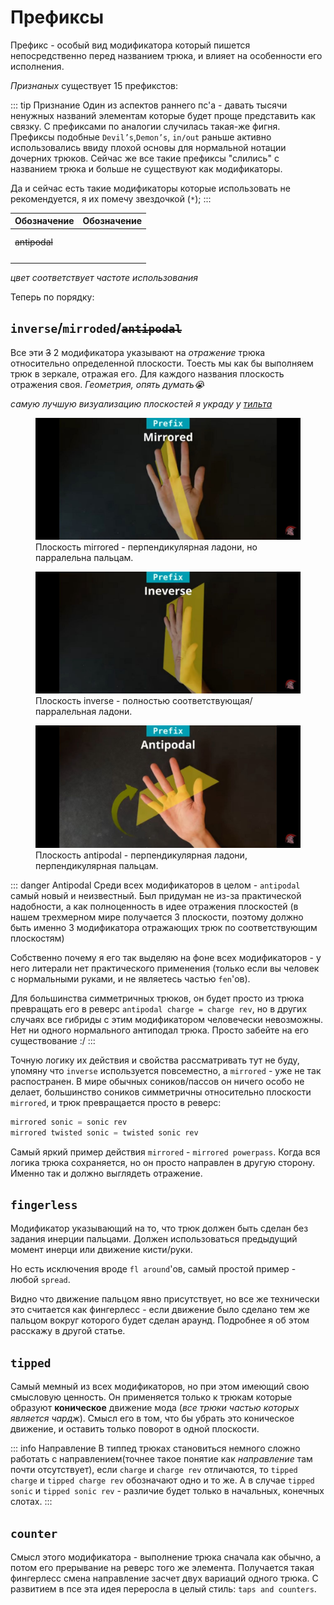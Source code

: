 <script setup>
import { VPTeamMembers } from 'vitepress/theme';
import { load, textColor } from "/help.js";
import ColorText from '/.vitepress/theme/components/ColorText.vue';

const credit = load({ "iracle": "Автор статьи", "art": "Редакция и предоставление материала" });

</script>
# Префиксы

Префикс - особый вид модификатора который пишется непосредственно перед названием трюка, и влияет на особенности его исполнения.

*Признаных* существует 15 префикстов:

::: tip Признание
Один из аспектов раннего пс'а - давать тысячи ненужных названий элементам которые будет проще представить как связку. С префиксами по аналогии случилась такая-же фигня. Префиксы подобные `Devil’s`,`Demon’s`, `in/out` раньше активно использовались ввиду плохой основы для нормальной нотации дочерних трюков. Сейчас же все такие префиксы "слились" с названием трюка и больше не существуют как модификаторы.

Да и сейчас есть такие модификаторы которые использовать не рекомендуется, я их помечу звездочкой (`*`);
:::

<!--#88e19d - green-->
<!--#e4e268 - yellow-->
<!--#e46868 - red-->
| Обозначение | Обозначение|
| - | - |
| <ColorText text="inverse" color="#88e19d"/> | <ColorText text="continuous" color="#88e19d"/> |
| <ColorText text="mirrored" color="#e4e268"/> | <ColorText text="moonwalk *" color="#88e19d"/> |
| ~~antipodal~~ |<ColorText text="side *" color="#88e19d"/> |
| <ColorText text="fingerless" color="#88e19d"/> | <ColorText text="isolated *" color="#e46868"/> |
| <ColorText text="tipped" color="#e4e268"/> | <ColorText text="curled" color="#e4e268"/> |
| <ColorText text="counter" color="#88e19d"/> | <ColorText text="palm" color="#e46868"/> |
| <ColorText text="aerial" color="#88e19d"/> | <ColorText text="backhand" color="#e46868"/> |

*цвет соответствует частоте использования*

Теперь по порядку:

## `inverse`/`mirroded`/~~`antipodal`~~

Все эти ~~3~~ 2 модификатора указывают на *отражение* трюка относительно определенной плоскости. Тоесть мы как бы выполняем трюк в зеркале, отражая его. Для каждого названия плоскость отражения своя. *Геометрия, опять думать😭*

*самую лучшую визуализацию плоскостей я украду у [тильта](https://www.youtube.com/watch?v=tvlGCEbp12c)*

<div>
  <figure :class="$style.normaling">
    <img src="./UsedData/prefix/mirr.jpg" />
    <figcaption>
      Плоскость mirrored - перпендикулярная ладони, но парралельна пальцам.
    </figcaption>
  </figure>

  <figure :class="$style.normaling">
    <img src="./UsedData/prefix/inv.jpg" />
    <figcaption>
      Плоскость inverse - полностью соответствующая/парралельная ладони.
    </figcaption>
  </figure>

  <figure :class="$style.normaling">
    <img src="./UsedData/prefix/anti.jpg" />
    <figcaption>
      Плоскость antipodal - перпендикулярная ладони, перпендикулярная пальцам.
    </figcaption>
  </figure>
</div>

::: danger Antipodal
Среди всех модификаторов в целом - `antipodal` самый новый и неизвестный. Был придуман не из-за практической надобности, а как полноценность в идее отражения плоскостей (в нашем трехмерном мире получается 3 плоскости, поэтому должно быть именно 3 модификатора отражающих трюк по соответствующим плоскостям)

Собственно почему я его так выделяю на фоне всех модификаторов - у него литерали нет практического применения (только если вы человек с нормальными руками, и не являетесь частью `fen`'ов).

Для большинства симметричных трюков, он будет просто из трюка превращать его в реверс `antipodal charge = charge rev`, но в других случаях все гибриды с этим модификатором человечески невозможны. Нет ни одного нормального антиподал трюка. Просто забейте на его существование \:/
:::

Точную логику их действия и свойства рассматривать тут не буду, упомяну что `inverse` используется повсеместно, а `mirrored` - уже не так распостранен. В мире обычных соников/пассов он ничего особо не делает, большинство соников симметричны относительно плоскости `mirrored`, и трюк превращается просто в реверс:

```js
mirrored sonic = sonic rev
mirrored twisted sonic = twisted sonic rev
```

Самый яркий пример действия `mirrored` - `mirrored powerpass`. Когда вся логика трюка сохраняется, но он просто направлен в другую сторону. Именно так и должно выглядеть отражение.

<!--TODO: pp/mirpp-->

## `fingerless`

Модификатор указывающий на то, что трюк должен быть сделан без задания инерции пальцами. Должен использоваться предыдущий момент инерци или движение кисти/руки.

Но есть исключения вроде `fl around`'ов, самый простой пример - любой `spread`. 

<!--TODO: pinky spread-->

Видно что движение пальцом явно присутствует, но все же технически это считается как фингерлесс - если движение было сделано тем же пальцом вокруг которого будет сделан араунд. Подробнее я об этом расскажу в другой статье.

<!--@include: ../../inlineStyle.md-->

## `tipped`

Самый мемный из всех модификаторов, но при этом имеющий свою смысловую ценность. Он применяется только к трюкам которые образуют **коническое** движение мода (*все трюки частью которых является чардж*). Смысл его в том, что бы убрать это коническое движение, и оставить только поворот в одной плоскости.

<!--TODO: tipped charge/charge-->

::: info Направление
В типпед трюках становиться немного сложно работать с направлением(точнее такое понятие как *направление* там почти отсутствует), если `charge` и `charge rev` отличаются, то `tipped charge` и `tipped charge rev` обозначают одно и то же. А в случае `tipped sonic` и `tipped sonic rev` - различие будет только в начальных, конечных слотах.
:::

## `counter`

Смысл этого модификатора - выполнение трюка сначала как обычно, а потом его прерывание на реверс того же элемента. Получается такая фингерлесс смена направление засчет двух вариаций одного трюка. С развитием в псе эта идея переросла в целый стиль: `taps and counters`.

<!--TODO: counter-->